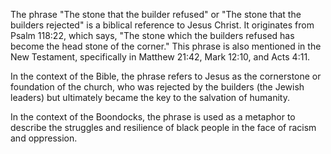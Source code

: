 The phrase "The stone that the builder refused" or "The stone that the builders rejected" is a biblical reference to Jesus Christ. It originates from Psalm 118:22, which says, "The stone which the builders refused has become the head stone of the corner." This phrase is also mentioned in the New Testament, specifically in Matthew 21:42, Mark 12:10, and Acts 4:11.

In the context of the Bible, the phrase refers to Jesus as the cornerstone or foundation of the church, who was rejected by the builders (the Jewish leaders) but ultimately became the key to the salvation of humanity.

In the context of the Boondocks, the phrase is used as a metaphor to describe the struggles and resilience of black people in the face of racism and oppression.

